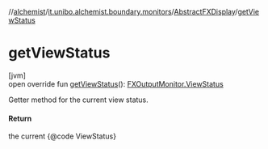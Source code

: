 //[alchemist](../../../index.md)/[it.unibo.alchemist.boundary.monitors](../index.md)/[AbstractFXDisplay](index.md)/[getViewStatus](get-view-status.md)

# getViewStatus

[jvm]\
open override fun [getViewStatus](get-view-status.md)(): [FXOutputMonitor.ViewStatus](../../it.unibo.alchemist.boundary.interfaces/-f-x-output-monitor/-view-status/index.md)

Getter method for the current view status.

#### Return

the current {@code ViewStatus}
